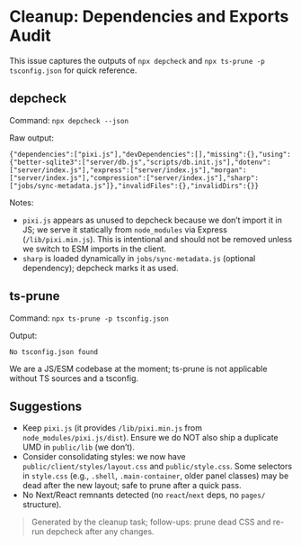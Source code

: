 # Cleanup: Dependencies and Exports Audit

This issue captures the outputs of `npx depcheck` and `npx ts-prune -p tsconfig.json` for quick reference.

## depcheck

Command: `npx depcheck --json`

Raw output:

```
{"dependencies":["pixi.js"],"devDependencies":[],"missing":{},"using":{"better-sqlite3":["server/db.js","scripts/db.init.js"],"dotenv":["server/index.js"],"express":["server/index.js"],"morgan":["server/index.js"],"compression":["server/index.js"],"sharp":["jobs/sync-metadata.js"]},"invalidFiles":{},"invalidDirs":{}}
```

Notes:
- `pixi.js` appears as unused to depcheck because we don’t import it in JS; we serve it statically from `node_modules` via Express (`/lib/pixi.min.js`). This is intentional and should not be removed unless we switch to ESM imports in the client.
- `sharp` is loaded dynamically in `jobs/sync-metadata.js` (optional dependency); depcheck marks it as used.

## ts-prune

Command: `npx ts-prune -p tsconfig.json`

Output:

```
No tsconfig.json found
```

We are a JS/ESM codebase at the moment; ts-prune is not applicable without TS sources and a tsconfig.

## Suggestions
- Keep `pixi.js` (it provides `/lib/pixi.min.js` from `node_modules/pixi.js/dist`). Ensure we do NOT also ship a duplicate UMD in `public/lib` (we don’t).
- Consider consolidating styles: we now have `public/client/styles/layout.css` and `public/style.css`. Some selectors in `style.css` (e.g., `.shell`, `.main-container`, older panel classes) may be dead after the new layout; safe to prune after a quick pass.
- No Next/React remnants detected (no `react`/`next` deps, no `pages/` structure).

> Generated by the cleanup task; follow-ups: prune dead CSS and re-run depcheck after any changes.
